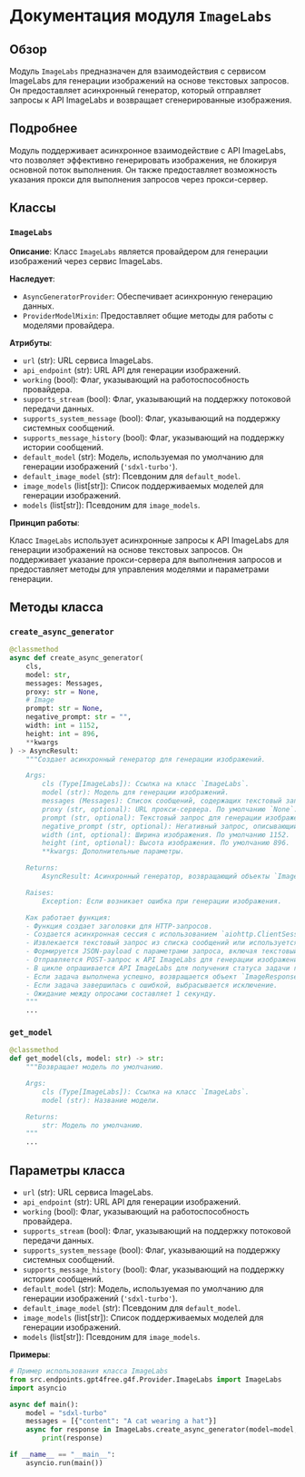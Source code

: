 # Документация модуля `ImageLabs`

## Обзор

Модуль `ImageLabs` предназначен для взаимодействия с сервисом ImageLabs для генерации изображений на основе текстовых запросов. Он предоставляет асинхронный генератор, который отправляет запросы к API ImageLabs и возвращает сгенерированные изображения.

## Подробнее

Модуль поддерживает асинхронное взаимодействие с API ImageLabs, что позволяет эффективно генерировать изображения, не блокируя основной поток выполнения. Он также предоставляет возможность указания прокси для выполнения запросов через прокси-сервер.

## Классы

### `ImageLabs`

**Описание**: Класс `ImageLabs` является провайдером для генерации изображений через сервис ImageLabs.

**Наследует**:
- `AsyncGeneratorProvider`: Обеспечивает асинхронную генерацию данных.
- `ProviderModelMixin`: Предоставляет общие методы для работы с моделями провайдера.

**Атрибуты**:
- `url` (str): URL сервиса ImageLabs.
- `api_endpoint` (str): URL API для генерации изображений.
- `working` (bool): Флаг, указывающий на работоспособность провайдера.
- `supports_stream` (bool): Флаг, указывающий на поддержку потоковой передачи данных.
- `supports_system_message` (bool): Флаг, указывающий на поддержку системных сообщений.
- `supports_message_history` (bool): Флаг, указывающий на поддержку истории сообщений.
- `default_model` (str): Модель, используемая по умолчанию для генерации изображений (`'sdxl-turbo'`).
- `default_image_model` (str): Псевдоним для `default_model`.
- `image_models` (list[str]): Список поддерживаемых моделей для генерации изображений.
- `models` (list[str]): Псевдоним для `image_models`.

**Принцип работы**:

Класс `ImageLabs` использует асинхронные запросы к API ImageLabs для генерации изображений на основе текстовых запросов. Он поддерживает указание прокси-сервера для выполнения запросов и предоставляет методы для управления моделями и параметрами генерации.

## Методы класса

### `create_async_generator`

```python
@classmethod
async def create_async_generator(
    cls,
    model: str,
    messages: Messages,
    proxy: str = None,
    # Image
    prompt: str = None,
    negative_prompt: str = "",
    width: int = 1152,
    height: int = 896,
    **kwargs
) -> AsyncResult:
    """Создает асинхронный генератор для генерации изображений.

    Args:
        cls (Type[ImageLabs]): Ссылка на класс `ImageLabs`.
        model (str): Модель для генерации изображений.
        messages (Messages): Список сообщений, содержащих текстовый запрос.
        proxy (str, optional): URL прокси-сервера. По умолчанию `None`.
        prompt (str, optional): Текстовый запрос для генерации изображения. По умолчанию `None`.
        negative_prompt (str, optional): Негативный запрос, описывающий, чего не должно быть на изображении. По умолчанию "".
        width (int, optional): Ширина изображения. По умолчанию 1152.
        height (int, optional): Высота изображения. По умолчанию 896.
        **kwargs: Дополнительные параметры.

    Returns:
        AsyncResult: Асинхронный генератор, возвращающий объекты `ImageResponse`.

    Raises:
        Exception: Если возникает ошибка при генерации изображения.

    Как работает функция:
    - Функция создает заголовки для HTTP-запросов.
    - Создается асинхронная сессия с использованием `aiohttp.ClientSession`.
    - Извлекается текстовый запрос из списка сообщений или используется предоставленный параметр `prompt`.
    - Формируется JSON-payload с параметрами запроса, включая текстовый запрос, seed, размеры изображения и негативный запрос.
    - Отправляется POST-запрос к API ImageLabs для генерации изображения.
    - В цикле опрашивается API ImageLabs для получения статуса задачи генерации изображения.
    - Если задача выполнена успешно, возвращается объект `ImageResponse` с URL сгенерированного изображения.
    - Если задача завершилась с ошибкой, выбрасывается исключение.
    - Ожидание между опросами составляет 1 секунду.
    """
    ...
```

### `get_model`

```python
@classmethod
def get_model(cls, model: str) -> str:
    """Возвращает модель по умолчанию.

    Args:
        cls (Type[ImageLabs]): Ссылка на класс `ImageLabs`.
        model (str): Название модели.

    Returns:
        str: Модель по умолчанию.
    """
    ...
```

## Параметры класса

- `url` (str): URL сервиса ImageLabs.
- `api_endpoint` (str): URL API для генерации изображений.
- `working` (bool): Флаг, указывающий на работоспособность провайдера.
- `supports_stream` (bool): Флаг, указывающий на поддержку потоковой передачи данных.
- `supports_system_message` (bool): Флаг, указывающий на поддержку системных сообщений.
- `supports_message_history` (bool): Флаг, указывающий на поддержку истории сообщений.
- `default_model` (str): Модель, используемая по умолчанию для генерации изображений (`'sdxl-turbo'`).
- `default_image_model` (str): Псевдоним для `default_model`.
- `image_models` (list[str]): Список поддерживаемых моделей для генерации изображений.
- `models` (list[str]): Псевдоним для `image_models`.

**Примеры**:

```python
# Пример использования класса ImageLabs
from src.endpoints.gpt4free.g4f.Provider.ImageLabs import ImageLabs
import asyncio

async def main():
    model = "sdxl-turbo"
    messages = [{"content": "A cat wearing a hat"}]
    async for response in ImageLabs.create_async_generator(model=model, messages=messages):
        print(response)

if __name__ == "__main__":
    asyncio.run(main())